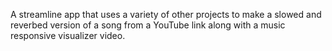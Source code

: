 A streamline app that uses a variety of other projects to make a slowed and reverbed version of a song from a YouTube link along with a music responsive visualizer video.